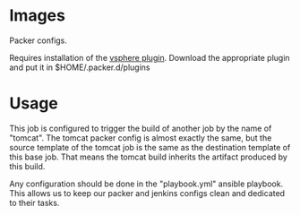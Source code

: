 # Images

Packer configs.

Requires installation of the [vsphere plugin](https://github.com/jetbrains-infra/packer-builder-vsphere/releases). Download the appropriate plugin and put it in $HOME/.packer.d/plugins

# Usage

This job is configured to trigger the build of another job by the name of "tomcat". The tomcat packer config is almost exactly the same, but the source template of the tomcat job is the same as the destination template of this base job. That means the tomcat build inherits the artifact produced by this build.

Any configuration should be done in the "playbook.yml" ansible playbook. This allows us to keep our packer and jenkins configs clean and dedicated to their tasks.
